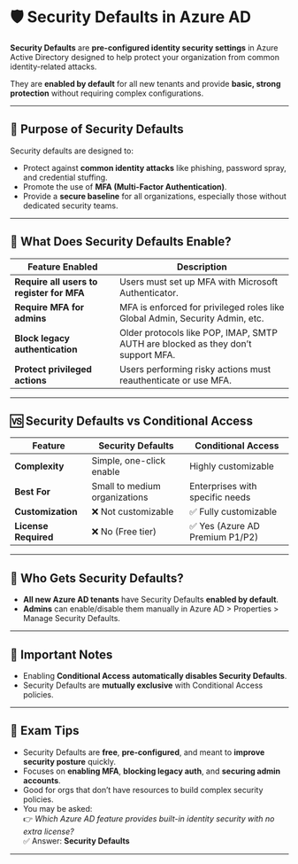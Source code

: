 # 🛡️ Security Defaults in Azure AD

**Security Defaults** are **pre-configured identity security settings** in Azure Active Directory designed to help protect your organization from common identity-related attacks.

They are **enabled by default** for all new tenants and provide **basic, strong protection** without requiring complex configurations.

---

## 🎯 Purpose of Security Defaults

Security defaults are designed to:

- Protect against **common identity attacks** like phishing, password spray, and credential stuffing.
- Promote the use of **MFA (Multi-Factor Authentication)**.
- Provide a **secure baseline** for all organizations, especially those without dedicated security teams.

---

## 🧰 What Does Security Defaults Enable?

| Feature Enabled                      | Description |
|-------------------------------------|-------------|
| **Require all users to register for MFA** | Users must set up MFA with Microsoft Authenticator. |
| **Require MFA for admins**           | MFA is enforced for privileged roles like Global Admin, Security Admin, etc. |
| **Block legacy authentication**      | Older protocols like POP, IMAP, SMTP AUTH are blocked as they don’t support MFA. |
| **Protect privileged actions**       | Users performing risky actions must reauthenticate or use MFA. |

---

## 🆚 Security Defaults vs Conditional Access

| Feature                      | Security Defaults            | Conditional Access             |
|------------------------------|-------------------------------|---------------------------------|
| **Complexity**               | Simple, one-click enable     | Highly customizable             |
| **Best For**                 | Small to medium organizations | Enterprises with specific needs |
| **Customization**            | ❌ Not customizable           | ✅ Fully customizable            |
| **License Required**         | ❌ No (Free tier)             | ✅ Yes (Azure AD Premium P1/P2) |

---

## 🚦 Who Gets Security Defaults?

- **All new Azure AD tenants** have Security Defaults **enabled by default**.
- **Admins** can enable/disable them manually in Azure AD > Properties > Manage Security Defaults.

---

## 🚨 Important Notes

- Enabling **Conditional Access** **automatically disables Security Defaults**.
- Security Defaults are **mutually exclusive** with Conditional Access policies.

---

## 📝 Exam Tips

- Security Defaults are **free**, **pre-configured**, and meant to **improve security posture** quickly.
- Focuses on **enabling MFA**, **blocking legacy auth**, and **securing admin accounts**.
- Good for orgs that don’t have resources to build complex security policies.
- You may be asked:  
  👉 *Which Azure AD feature provides built-in identity security with no extra license?*  
  ✅ Answer: **Security Defaults**

---